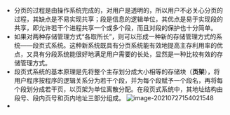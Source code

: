 - 分页的过程是由操作系统完成的，对用户是透明的，所以用户不必关心分页的过程，其缺点是不易实现共享；段是信息的逻辑单位，其优点是易于实现段的共享，即允许若干个进程共享一个或多个段，而且对段的保护也十分简单。
- 如果对两种存储管理方式“各取所长”，则可以形成一种新的存储管理方式的系统——段页式系统。这种新系统既具有分页系统能有效地提高主存利用率的优点，又具有分段系统能很好地满足用户需要的长处，显然是一种比较有效的存储管理方式。
- 段页式系统的基本原理是先将整个主存划分成大小相等的存储块（**页架**），将用户程序按程序的逻辑关系分为若干个段，并为每个段赋予一个段名，再将每个段划分成若干页，以页架为单位离散分配。在段页式系统中，其地址结构由段号、段内页号和页内地址三部分组成。
  ![image-20210727154021548](https://img.mhugh.net/typora/image-20210727154021548.png)
-